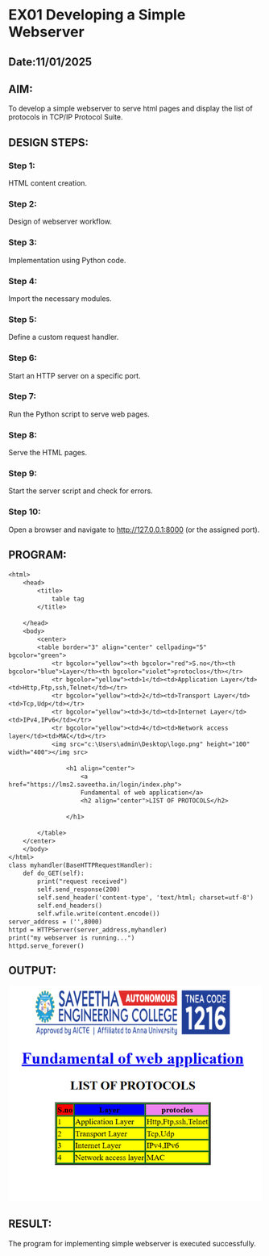 # EX01 Developing a Simple Webserver
## Date:11/01/2025

## AIM:
To develop a simple webserver to serve html pages and display the list of protocols in TCP/IP Protocol Suite.

## DESIGN STEPS:
### Step 1: 
HTML content creation.

### Step 2:
Design of webserver workflow.

### Step 3:
Implementation using Python code.

### Step 4:
Import the necessary modules.

### Step 5:
Define a custom request handler.

### Step 6:
Start an HTTP server on a specific port.

### Step 7:
Run the Python script to serve web pages.

### Step 8:
Serve the HTML pages.

### Step 9:
Start the server script and check for errors.

### Step 10:
Open a browser and navigate to http://127.0.0.1:8000 (or the assigned port).

## PROGRAM:
```
<html>
    <head>
        <title>
            table tag
        </title>
       
    </head>
    <body>
        <center>
        <table border="3" align="center" cellpading="5" bgcolor="green">
            <tr bgcolor="yellow"><th bgcolor="red">S.no</th><th bgcolor="blue">Layer</th><th bgcolor="violet">protoclos</th></tr>
            <tr bgcolor="yellow"><td>1</td><td>Application Layer</td><td>Http,Ftp,ssh,Telnet</td></tr>
            <tr bgcolor="yellow"><td>2</td><td>Transport Layer</td><td>Tcp,Udp</td></tr>
            <tr bgcolor="yellow"><td>3</td><td>Internet Layer</td><td>IPv4,IPv6</td></tr>
            <tr bgcolor="yellow"><td>4</td><td>Network access layer</td><td>MAC</td></tr>
            <img src="c:\Users\admin\Desktop\logo.png" height="100" width="400"></img src>
            
                <h1 align="center">
                    <a href="https://lms2.saveetha.in/login/index.php">
                    Fundamental of web application</a>
                    <h2 align="center">LIST OF PROTOCOLS</h2>
    
                </h1>
            
        </table>
    </center>
    </body>
</html>
class myhandler(BaseHTTPRequestHandler):
    def do_GET(self):
        print("request received")
        self.send_response(200)
        self.send_header('content-type', 'text/html; charset=utf-8')
        self.end_headers()
        self.wfile.write(content.encode())
server_address = ('',8000)
httpd = HTTPServer(server_address,myhandler)
print("my webserver is running...")
httpd.serve_forever()
```
## OUTPUT:

![output](<Screenshot 2025-04-11 150715-1.png>)
## RESULT:
The program for implementing simple webserver is executed successfully.
